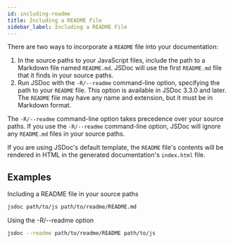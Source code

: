 ```yaml
---
id: including-readme
title: Including a README File
sidebar_label: Including a README File
---
```


There are two ways to incorporate a `README` file into your documentation:

1.  In the source paths to your JavaScript files, include the path to a Markdown file named `README.md`. JSDoc will use the first `README.md` file that it finds in your source paths.
2.  Run JSDoc with the `-R/--readme` command-line option, specifying the path to your `README` file. This option is available in JSDoc 3.3.0 and later. The `README` file may have any name and extension, but it must be in Markdown format.

The `-R/--readme` command-line option takes precedence over your source paths. If you use the `-R/--readme` command-line option, JSDoc will ignore any `README.md` files in your source paths.

If you are using JSDoc's default template, the `README` file's contents will be rendered in HTML in the generated documentation's `index.html` file.

## Examples

Including a README file in your source paths

```bash
jsdoc path/to/js path/to/readme/README.md
```

Using the -R/--readme option

```bash
jsdoc --readme path/to/readme/README path/to/js
```

